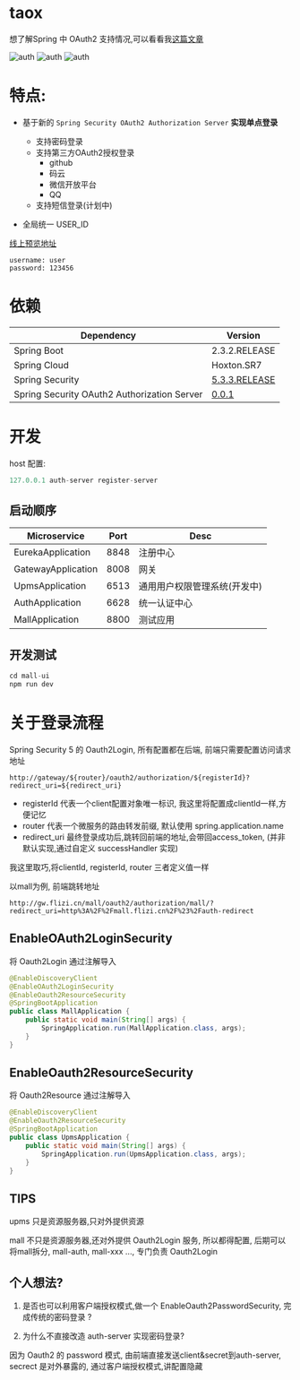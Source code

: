 # taox

想了解Spring 中 OAuth2 支持情况,可以看看我[这篇文章](https://zhiyi.zone/oauth2/)

![auth](https://cdn.flizi.cn/taox/auth.gif)
![auth](https://cdn.flizi.cn/taox/swagger.gif)
![auth](https://cdn.flizi.cn/taox/sso-gitea.gif)

# 特点:

- 基于新的 `Spring Security OAuth2 Authorization Server` **实现单点登录**
  - 支持密码登录
  - 支持第三方OAuth2授权登录
    - github
    - 码云
    - 微信开放平台
    - QQ
  - 支持短信登录(计划中)

- 全局统一 USER_ID


[线上预览地址](http://mall.flizi.cn) 

```
username: user
password: 123456
```

# 依赖

| Dependency | Version |
| ----------- | ----------- |
| Spring Boot   | 2.3.2.RELEASE       |
| Spring Cloud   | Hoxton.SR7        |
| Spring Security | [5.3.3.RELEASE](https://github.com/spring-projects/spring-security)        |
| Spring Security OAuth2 Authorization Server   | [0.0.1](https://github.com/spring-projects-experimental/spring-authorization-server) |


# 开发

host 配置:

```java
127.0.0.1 auth-server register-server
```

## 启动顺序

| Microservice  | Port | Desc |
| ----------- | ----------- | ----------- | 
| EurekaApplication   | 8848       | 注册中心
| GatewayApplication  | 8008      | 网关
| UpmsApplication | 6513        | 通用用户权限管理系统(开发中)
| AuthApplication   | 6628| 统一认证中心|
| MallApplication   | 8800| 测试应用 |


## 开发测试 

```js
cd mall-ui
npm run dev
```


# 关于登录流程

Spring Security 5 的 Oauth2Login, 所有配置都在后端, 前端只需要配置访问请求地址


```
http://gateway/${router}/oauth2/authorization/${registerId}?redirect_uri=${redirect_uri}
```

- registerId 代表一个client配置对象唯一标识, 我这里将配置成clientId一样,方便记忆
- router 代表一个微服务的路由转发前缀, 默认使用 spring.application.name
- redirect_uri 最终登录成功后,跳转回前端的地址,会带回access_token, (并非默认实现,通过自定义 successHandler 实现)

我这里取巧,将clientId, registerId, router 三者定义值一样

以mall为例, 前端跳转地址

```
http://gw.flizi.cn/mall/oauth2/authorization/mall/?redirect_uri=http%3A%2F%2Fmall.flizi.cn%2F%23%2Fauth-redirect
```

## EnableOAuth2LoginSecurity

将 Oauth2Login 通过注解导入

```java
@EnableDiscoveryClient
@EnableOAuth2LoginSecurity
@EnableOauth2ResourceSecurity
@SpringBootApplication
public class MallApplication {
    public static void main(String[] args) {
        SpringApplication.run(MallApplication.class, args);
    }
}
```

## EnableOauth2ResourceSecurity

将 Oauth2Resource 通过注解导入

```java
@EnableDiscoveryClient
@EnableOauth2ResourceSecurity
@SpringBootApplication
public class UpmsApplication {
	public static void main(String[] args) {
		SpringApplication.run(UpmsApplication.class, args);
	}
}
```

## TIPS

upms 只是资源服务器,只对外提供资源

mall 不只是资源服务器,还对外提供 Oauth2Login 服务, 所以都得配置, 后期可以将mall拆分, mall-auth, mall-xxx ..., 专门负责 Oauth2Login

## 个人想法?

1. 是否也可以利用客户端授权模式,做一个 EnableOauth2PasswordSecurity, 完成传统的密码登录 ?

2. 为什么不直接改造 auth-server 实现密码登录? 

因为 Oauth2 的 password 模式, 由前端直接发送client&secret到auth-server, secrect 是对外暴露的, 通过客户端授权模式,讲配置隐藏

